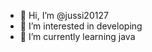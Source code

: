 - 👋 Hi, I’m @jussi20127
- 👀 I’m interested in developing
- 🌱 I’m currently learning java


<!---
jussi20127/jussi20127 is a ✨ special ✨ repository because its `README.md` (this file) appears on your GitHub profile.
You can click the Preview link to take a look at your changes.
--->
